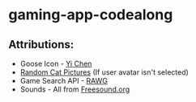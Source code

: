 # gaming-app-codealong
## Attributions:
- Goose Icon - [Yi Chen](https://thenounproject.com/jsczcy/collection/animal/)
- [Random Cat Pictures](https://theoldreader.com/kittens/) (If user avatar isn't selected)
- Game Search API - [RAWG](https://rawg.io/)
- Sounds - All from [Freesound.org](https://freesound.org/)